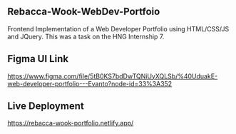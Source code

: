## Rebacca-Wook-WebDev-Portfoio
Frontend Implementation of a Web Developer Portfolio using HTML/CSS/JS and JQuery. This was a task on the HNG Internship 7.

## Figma UI Link
https://www.figma.com/file/5tB0KS7bdDwTQNiUyXQLSb/%40UduakE-web-developer-portfolio---Evanto?node-id=33%3A352

## Live Deployment
https://rebacca-wook-portfolio.netlify.app/

